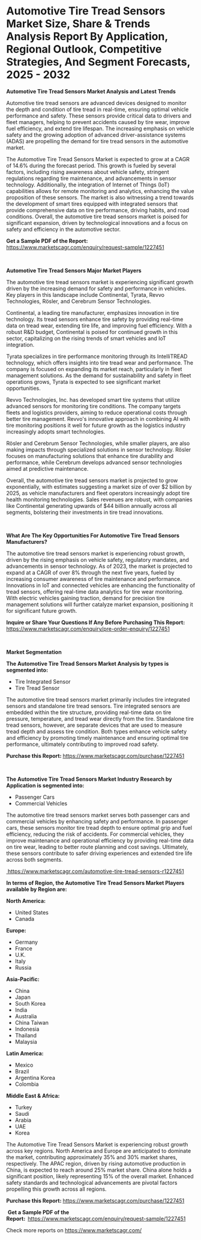 <p><h1>Automotive Tire Tread Sensors Market Size, Share & Trends Analysis Report By Application, Regional Outlook, Competitive Strategies, And Segment Forecasts, 2025 - 2032</h1></p><p><strong>Automotive Tire Tread Sensors Market Analysis and Latest Trends</strong></p>
<p><p>Automotive tire tread sensors are advanced devices designed to monitor the depth and condition of tire tread in real-time, ensuring optimal vehicle performance and safety. These sensors provide critical data to drivers and fleet managers, helping to prevent accidents caused by tire wear, improve fuel efficiency, and extend tire lifespan. The increasing emphasis on vehicle safety and the growing adoption of advanced driver-assistance systems (ADAS) are propelling the demand for tire tread sensors in the automotive market.</p><p>The Automotive Tire Tread Sensors Market is expected to grow at a CAGR of 14.6% during the forecast period. This growth is fueled by several factors, including rising awareness about vehicle safety, stringent regulations regarding tire maintenance, and advancements in sensor technology. Additionally, the integration of Internet of Things (IoT) capabilities allows for remote monitoring and analytics, enhancing the value proposition of these sensors. The market is also witnessing a trend towards the development of smart tires equipped with integrated sensors that provide comprehensive data on tire performance, driving habits, and road conditions. Overall, the automotive tire tread sensors market is poised for significant expansion, driven by technological innovations and a focus on safety and efficiency in the automotive sector.</p></p>
<p><strong>Get a Sample PDF of the Report:&nbsp;</strong> <a href="https://www.marketscagr.com/enquiry/request-sample/1227451?utm_campaign=2482&utm_medium=2&utm_source=Github&utm_content=ia&utm_term=31032025&utm_id=automotive-tire-tread-sensors">https://www.marketscagr.com/enquiry/request-sample/1227451</a></p>
<p>&nbsp;</p>
<p><strong>Automotive Tire Tread Sensors Major Market Players</strong></p>
<p><p>The automotive tire tread sensors market is experiencing significant growth driven by the increasing demand for safety and performance in vehicles. Key players in this landscape include Continental, Tyrata, Revvo Technologies, Rösler, and Cerebrum Sensor Technologies.</p><p>Continental, a leading tire manufacturer, emphasizes innovation in tire technology. Its tread sensors enhance tire safety by providing real-time data on tread wear, extending tire life, and improving fuel efficiency. With a robust R&D budget, Continental is poised for continued growth in this sector, capitalizing on the rising trends of smart vehicles and IoT integration.</p><p>Tyrata specializes in tire performance monitoring through its IntelliTREAD technology, which offers insights into tire tread wear and performance. The company is focused on expanding its market reach, particularly in fleet management solutions. As the demand for sustainability and safety in fleet operations grows, Tyrata is expected to see significant market opportunities.</p><p>Revvo Technologies, Inc. has developed smart tire systems that utilize advanced sensors for monitoring tire conditions. The company targets fleets and logistics providers, aiming to reduce operational costs through better tire management. Revvo's innovative approach in combining AI with tire monitoring positions it well for future growth as the logistics industry increasingly adopts smart technologies.</p><p>Rösler and Cerebrum Sensor Technologies, while smaller players, are also making impacts through specialized solutions in sensor technology. Rösler focuses on manufacturing solutions that enhance tire durability and performance, while Cerebrum develops advanced sensor technologies aimed at predictive maintenance.</p><p>Overall, the automotive tire tread sensors market is projected to grow exponentially, with estimates suggesting a market size of over $2 billion by 2025, as vehicle manufacturers and fleet operators increasingly adopt tire health monitoring technologies. Sales revenues are robust, with companies like Continental generating upwards of $44 billion annually across all segments, bolstering their investments in tire tread innovations.</p></p>
<p>&nbsp;</p>
<p><strong>What Are The Key Opportunities For Automotive Tire Tread Sensors Manufacturers?</strong></p>
<p><p>The automotive tire tread sensors market is experiencing robust growth, driven by the rising emphasis on vehicle safety, regulatory mandates, and advancements in sensor technology. As of 2023, the market is projected to expand at a CAGR of over 8% through the next five years, fueled by increasing consumer awareness of tire maintenance and performance. Innovations in IoT and connected vehicles are enhancing the functionality of tread sensors, offering real-time data analytics for tire wear monitoring. With electric vehicles gaining traction, demand for precision tire management solutions will further catalyze market expansion, positioning it for significant future growth.</p></p>
<p><strong>Inquire or Share Your Questions If Any Before Purchasing This Report:</strong> <a href="https://www.marketscagr.com/enquiry/pre-order-enquiry/1227451?utm_campaign=2482&utm_medium=2&utm_source=Github&utm_content=ia&utm_term=31032025&utm_id=automotive-tire-tread-sensors">https://www.marketscagr.com/enquiry/pre-order-enquiry/1227451</a></p>
<p>&nbsp;</p>
<p><strong>Market Segmentation</strong></p>
<p><strong>The Automotive Tire Tread Sensors Market Analysis by types is segmented into:</strong></p>
<p><ul><li>Tire Integrated Sensor</li><li>Tire Tread Sensor</li></ul></p>
<p><p>The automotive tire tread sensors market primarily includes tire integrated sensors and standalone tire tread sensors. Tire integrated sensors are embedded within the tire structure, providing real-time data on tire pressure, temperature, and tread wear directly from the tire. Standalone tire tread sensors, however, are separate devices that are used to measure tread depth and assess tire condition. Both types enhance vehicle safety and efficiency by promoting timely maintenance and ensuring optimal tire performance, ultimately contributing to improved road safety.</p></p>
<p><strong>Purchase this Report:&nbsp;</strong><a href="https://www.marketscagr.com/purchase/1227451?utm_campaign=2482&utm_medium=2&utm_source=Github&utm_content=ia&utm_term=31032025&utm_id=automotive-tire-tread-sensors">https://www.marketscagr.com/purchase/1227451</a></p>
<p>&nbsp;</p>
<p><strong>The Automotive Tire Tread Sensors Market Industry Research by Application is segmented into:</strong></p>
<p><ul><li>Passenger Cars</li><li>Commercial Vehicles</li></ul></p>
<p><p>The automotive tire tread sensors market serves both passenger cars and commercial vehicles by enhancing safety and performance. In passenger cars, these sensors monitor tire tread depth to ensure optimal grip and fuel efficiency, reducing the risk of accidents. For commercial vehicles, they improve maintenance and operational efficiency by providing real-time data on tire wear, leading to better route planning and cost savings. Ultimately, these sensors contribute to safer driving experiences and extended tire life across both segments.</p></p>
<p><a href="https://www.marketscagr.com/automotive-tire-tread-sensors-r1227451?utm_campaign=2482&utm_medium=2&utm_source=Github&utm_content=ia&utm_term=31032025&utm_id=automotive-tire-tread-sensors">&nbsp;https://www.marketscagr.com/automotive-tire-tread-sensors-r1227451</a></p>
<p><strong>In terms of Region, the Automotive Tire Tread Sensors Market Players available by Region are:</strong></p>
<p>
    <p> <strong> North America: </strong>
        <ul>
            <li>United States</li>
            <li>Canada</li>
        </ul>
        </p> 
    <p> <strong> Europe: </strong>
        <ul>
            <li>Germany</li>
            <li>France</li>
            <li>U.K.</li>
            <li>Italy</li>
            <li>Russia</li>
        </ul>
        </p> 
    <p> <strong> Asia-Pacific: </strong>
        <ul>
            <li>China</li>
            <li>Japan</li>
            <li>South Korea</li>
            <li>India</li>
            <li>Australia</li>
            <li>China Taiwan</li>
            <li>Indonesia</li>
            <li>Thailand</li>
            <li>Malaysia</li>
        </ul>
        </p> 
    <p> <strong> Latin America: </strong>
        <ul>
            <li>Mexico</li>
            <li>Brazil</li>
            <li>Argentina Korea</li>
            <li>Colombia</li>
        </ul>
        </p> 
    <p> <strong> Middle East & Africa: </strong>
        <ul>
            <li>Turkey</li>
            <li>Saudi</li>
            <li>Arabia</li>
            <li>UAE</li>
            <li>Korea</li>
        </ul>
    </p>
    </p>
<p><p>The Automotive Tire Tread Sensors Market is experiencing robust growth across key regions. North America and Europe are anticipated to dominate the market, contributing approximately 35% and 30% market shares, respectively. The APAC region, driven by rising automotive production in China, is expected to reach around 25% market share. China alone holds a significant position, likely representing 15% of the overall market. Enhanced safety standards and technological advancements are pivotal factors propelling this growth across all regions.</p></p>
<p><strong>Purchase this Report: </strong><a href="https://www.marketscagr.com/purchase/1227451?utm_campaign=2482&utm_medium=2&utm_source=Github&utm_content=ia&utm_term=31032025&utm_id=automotive-tire-tread-sensors">https://www.marketscagr.com/purchase/1227451</a></p>
<p>&nbsp;<strong>Get a Sample PDF of the Report:&nbsp;&nbsp;</strong><a href="https://www.marketscagr.com/enquiry/request-sample/1227451?utm_campaign=2482&utm_medium=2&utm_source=Github&utm_content=ia&utm_term=31032025&utm_id=automotive-tire-tread-sensors">https://www.marketscagr.com/enquiry/request-sample/1227451</a></p>
<p><strong></strong></p>
<p>Check more reports on <a href="https://www.marketscagr.com/?utm_campaign=2482&utm_medium=2&utm_source=Github&utm_content=ia&utm_term=31032025&utm_id=automotive-tire-tread-sensors">https://www.marketscagr.com/</a></p>